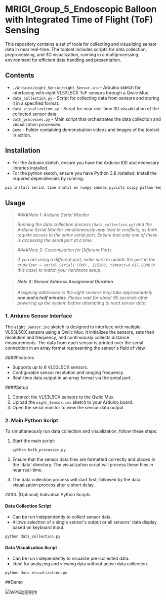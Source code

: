 # MRIGI_Group_5_Endoscopic Balloon with Integrated Time of Flight (ToF) Sensing

This repository contains a set of tools for collecting and visualizing sensor data in near real-time. The toolset includes scripts for data collection, preprocessing, and 3D visualization, running in a multiprocessing environment for efficient data handling and presentation.

## Contents

- `./Arduino/eight_Sensor/eight_Sensor.ino` - Arduino sketch for interfacing with eight VL53L5CX ToF sensors through a Qwiic Mux.
- `data_collection.py` - Script for collecting data from sensors and storing it in a specified format.
- `data_visualization.py` - Script for near real-time 3D visualization of the collected sensor data.
- `both_processes.py` - Main script that orchestrates the data collection and visualization processes.
- `Demo` - Folder containing demonstration videos and images of the toolset in action.

## Installation

- For the Arduino sketch, ensure you have the Arduino IDE and necessary libraries installed.
- For the python sketch, ensure you have Python 3.8 installed. Install the required dependencies by running:

```bash
pip install serial time shutil os numpy pandas pyvista scipy pillow keyboard multiprocessing
```

## Usage

> ####*Note 1: Arduino Serial Monitor*
>
> *Running the data collection process (`data_collection.py`) and the Arduino Serial Monitor simultaneously may lead to conflicts, as both require access to the same serial port. Ensure that only one of these is accessing the serial port at a time.*

> ####*Note 2: Customization for Different Ports*
>
> *If you are using a different port, make sure to update the port in the code (`ser = serial.Serial('COM8', 115200, timeout=0.01)`, `COM8` in this case) to match your hardware setup.*

> #### *Note 3: Sensor Address Assignment Duration*
>
> *Assigning addresses to the eight sensors may take approximately **one and a half minutes**. Please wait for about 90 seconds after powering up the system before attempting to read sensor data.*

### 1. Arduino Sensor Interface

The `eight_Sensor.ino` sketch is designed to interface with multiple VL53L5CX sensors using a Qwiic Mux. It initializes the sensors, sets their resolution and frequency, and continuously collects distance measurements. The data from each sensor is printed over the serial connection in an array format representing the sensor's field of view.

####Features

- Supports up to 8 VL53L5CX sensors.
- Configurable sensor resolution and ranging frequency.
- Real-time data output in an array format via the serial port.

####Setup

1. Connect the VL53L5CX sensors to the Qwiic Mux.
2. Upload the `eight_Sensor.ino` sketch to your Arduino board.
3. Open the serial monitor to view the sensor data output.

### 2. Main Python Script

To simultaneously run data collection and visualization, follow these steps:

1. Start the main script:

    ```bash
    python both_processes.py
    ```

2. Ensure that the sensor data files are formatted correctly and placed in the 'data' directory. The visualization script will process these files in near real-time.

3. The data collection process will start first, followed by the data visualization process after a short delay.


###3. (Optional) Individual Python Scripts

#### Data Collection Script

- Can be run independently to collect sensor data.
- Allows selection of a single sensor's output or all sensors' data display based on keyboard input.

```
python data_collection.py
```

#### Data Visualization Script

- Can be run independently to visualize pre-collected data.
- Ideal for analyzing and viewing data without active data collection.

```
python data_visualization.py
```
##Demo

![WPS动图制作](E:\Desktop\WPS动图制作.gif)